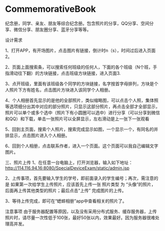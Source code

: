 # CommemorativeBook
纪念册，同学、亲友、朋友等综合纪念册。包含照片的分享，QQ分享、空间分享、微信分享、朋友圈分享、蓝牙分享等等。


设计需求

1、打开APP，有开场图片，点击图片有链接，倒计时n（s），时间过后进入页面2。
 
2、页面上面搜索条，可以搜索任何班级的任何人，下面的各个班级（N个班，手指滑动往下翻）的方块链接，点击班级方块链接，进入页面3.
 
3、点开班级，里面有该班级各个同学的方块链接，名字按首字母排列，方块是个人照片下方有姓名，点击图片方块进入该同学个人相册。
 
4、个人相册首先显示的是他的全部照片，类似缩略图，可以点击个人照，集体照等选项细分出其中对应的部分照片，只显示这部分照片，再点击全部才全部显示，照片可以单个或多个选中（照片下有小圆圈可以选中）进行分享（可以分享到微信和QQ）和下载，单击一张照片可以全屏显示，左右滑动是上一张下一张观看
 
5、回到主页面，搜索个人照片，搜索完成显示如图，一个显示一个，有同名的并排显示，点击图片进入个人相册。
 
6、回到个人相册，点击联系作者，进入一个页面。这个页面可以我自己编辑文字图片。



三、照片上传
1、在任意一台电脑上，打开浏览器，输入如下地址：http://114.116.94.16:8080/SpecialDeviceExam/static/admin.jsp

2、上传事项，首先要输入学生的学号，即前面录入的学生编号；再次，需注意的是 如果第一次给学生上传照片，应该首先上传一张 照片类型 为 “头像”的照片，后面再上传其他类型的照片；最后点击“上传” 完成图片的上传。
 
3、等待上传完成，即可在“蟋蟀相册”app中查看相关的照片了。

注意事项
由于服务器配置等原因，以及没有采用分布式服务、缓存服务器，上传照片时，请尽量一次性低于100张，最好50张以内，效果最好。因为服务器很难处理高并发。

